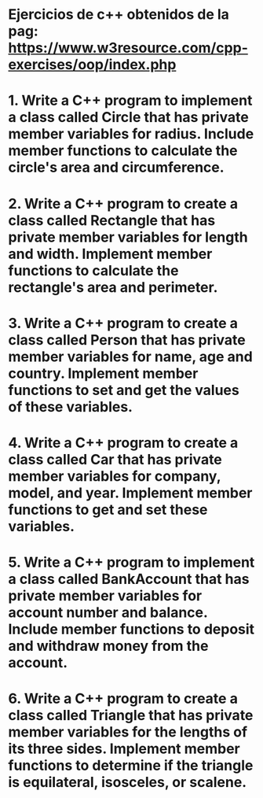 # Ejercicios de c++ obtenidos de la pag: https://www.w3resource.com/cpp-exercises/oop/index.php

# 1. Write a C++ program to implement a class called Circle that has private member variables for radius. Include member functions to calculate the circle's area and circumference.


# 2. Write a C++ program to create a class called Rectangle that has private member variables for length and width. Implement member functions to calculate the rectangle's area and perimeter.


# 3. Write a C++ program to create a class called Person that has private member variables for name, age and country. Implement member functions to set and get the values of these variables.


# 4. Write a C++ program to create a class called Car that has private member variables for company, model, and year. Implement member functions to get and set these variables.


# 5. Write a C++ program to implement a class called BankAccount that has private member variables for account number and balance. Include member functions to deposit and withdraw money from the account.


# 6. Write a C++ program to create a class called Triangle that has private member variables for the lengths of its three sides. Implement member functions to determine if the triangle is equilateral, isosceles, or scalene.


<!-- # 7. Write a C++ program to implement a class called Employee that has private member variables for name, employee ID, and salary. Include member functions to calculate and set salary based on employee performance.


# 8. Write a C++ program to implement a class called Date that has private member variables for day, month, and year. Include member functions to set and get these variables, as well as to validate if the date is valid.


# 9. Write a C++ program to implement a class called Student that has private member variables for name, class, roll number, and marks. Include member functions to calculate the grade based on the marks and display the student's information.


# 10. Write a C++ program to implement a class called Shape with virtual member functions for calculating area and perimeter. Derive classes such as Circle, Rectangle, and Triangle from the Shape class and override virtual functions accordingly. -->